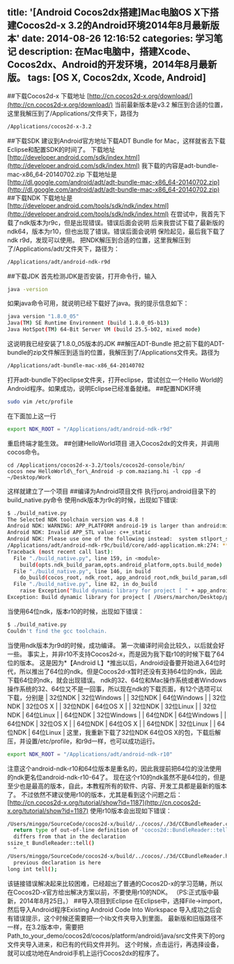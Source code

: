 title: '[Android Cocos2dx搭建]Mac电脑OS X下搭建Cocos2d-x 3.2的Android环境2014年8月最新版本'
date: 2014-08-26 12:16:52
categories: 学习笔记
description: 在Mac电脑中，搭建Xcode、Cocos2dx、Android的开发环境，2014年8月最新版。
tags: [OS X, Cocos2dx, Xcode, Android]
---
##下载Cocos2d-x
下载地址
[http://cn.cocos2d-x.org/download/](http://cn.cocos2d-x.org/download/)
当前最新版本是v3.2
解压到合适的位置，这里我解压到了/Applications/文件夹下，路径为
```bash
/Applications/cocos2d-x-3.2
```

<!--more-->

##下载SDK
建议到Android官方地址下载ADT Bundle for Mac，这样就省去下载Eclipse和配置SDK的时间了。
下载地址[http://developer.android.com/sdk/index.html](http://developer.android.com/sdk/index.html)
我下载的内容是adt-bundle-mac-x86_64-20140702.zip
下载地址是[http://dl.google.com/android/adt/adt-bundle-mac-x86_64-20140702.zip](http://dl.google.com/android/adt/adt-bundle-mac-x86_64-20140702.zip)
##下载NDK
下载地址是[http://developer.android.com/tools/sdk/ndk/index.html](http://developer.android.com/tools/sdk/ndk/index.html)
在尝试中，我首先下载了ndk版本为r9c，但是出现错误。错误后面会说明
后来我尝试下载了最新版的ndk64，版本为r10，但也出现了错误。错误后面会说明
保险起见，最后我下载了ndk r9d，发现可以使用。
把NDK解压到合适的位置，这里我解压到了/Applications/adt/文件夹下，路径为：
```bash
/Applications/adt/android-ndk-r9d
```
##下载JDK
首先检测JDK是否安装，打开命令行，输入
```bash
java -version
```
如果java命令可用，就说明已经下载好了java。我的提示信息如下：
```bash
java version "1.8.0_05"
Java(TM) SE Runtime Environment (build 1.8.0_05-b13)
Java HotSpot(TM) 64-Bit Server VM (build 25.5-b02, mixed mode)
```
这说明我已经安装了1.8.0_05版本的JDK
##解压ADT-Bundle
把之前下载的ADT-bundle的zip文件解压到适当的位置，我解压到了/Applications文件夹。路径为
```bash
/Applications/adt-bundle-mac-x86_64-20140702
```
打开adt-bundle下的eclipse文件夹，打开eclipse，尝试创立一个Hello World的Android程序。如果成功，说明Eclipse已经准备就绪。
##配置NDK环境
```bash
sudo vim /etc/profile
```
在下面加上这一行
```bash
export NDK_ROOT = "/Applications/adt/android-ndk-r9d"
```
重启终端才能生效。
##创建HelloWorld项目
进入Cocos2dx的文件夹，并调用cocos命令。
```
cd /Applications/cocos2d-x-3.2/tools/cocos2d-console/bin/
cocos new HelloWorld\_for\_Android -p com.maziang.hi -l cpp -d ~/Desktop/Work
```
这样就建立了一个项目
##编译为Android项目文件
执行proj.android目录下的build_native.py命令
使用ndk版本为r9c的时候，出现如下错误:

```bash
$ ./build_native.py 
The Selected NDK toolchain version was 4.8 !
Android NDK: WARNING: APP_PLATFORM android-19 is larger than android:minSdkVersion 9 in ./AndroidManifest.xml    
Android NDK: Invalid APP_STL value: c++_static    
Android NDK: Please use one of the following instead:  system stlport_static stlport_static_hard stlport_shared stlport_shared_hard gnustl_static gnustl_shared gabi++_static gabi++_shared libc++_static libc++_shared none    
/Applications/adt/android-ndk-r9c/build/core/add-application.mk:274: *** Android NDK: Aborting    .  Stop.
Traceback (most recent call last):
  File "./build_native.py", line 159, in <module>
    build(opts.ndk_build_param,opts.android_platform,opts.build_mode)
  File "./build_native.py", line 146, in build
    do_build(cocos_root, ndk_root, app_android_root,ndk_build_param,sdk_root,android_platform,build_mode)
  File "./build_native.py", line 82, in do_build
    raise Exception("Build dynamic library for project [ " + app_android_root + " ] fails!")
Exception: Build dynamic library for project [ /Users/marchon/Desktop/plter/Hello_Android_From_Cocos2dx/proj.android ] fails!
```

当使用64位ndk，版本r10的时候，出现如下错误：

```bash
$ ./build_native.py 
Couldn't find the gcc toolchain.
``` 

当使用ndk版本为r9d的时候，成功编译。
第一次编译时间会比较久，以后就会好一些。
事实上，并非r10不支持Cocos2d-x，而是因为我下载r10的时候下载了64位的版本。
这是因为*【Android L】*推出以后，Android设备要开始进入64位时代，所以推出了64位的ndk。但是Cocos2d-x暂时还没有支持64位的ndk，因此下载64位的ndk，就会出现错误。
ndk的32、64位和Mac操作系统或者Windows操作系统的32、64位又不是一回事，所以现在ndk的下载页面，有12个选项可以下载，分别是
| 32位NDK | 32位Windows |
| 32位NDK | 64位Windows |
| 32位NDK | 32位OS X    |
| 32位NDK | 64位OS X    |
| 32位NDK | 32位Linux   |
| 32位NDK | 64位Linux   |
| 64位NDK | 32位Windows |
| 64位NDK | 64位Windows |
| 64位NDK | 32位OS X    |
| 64位NDK | 64位OS X    |
| 64位NDK | 32位Linux   |
| 64位NDK | 64位Linux   | 
这里，我重新下载了32位NDK 64位OS X的包，下载后解压，并设置/etc/profile，和r9d一样，也可以成功运行。
```bash
export NDK_ROOT = "/Applications/adt/android-ndk-r10"
```
注意这个android-ndk-r10和64位版本是重名的，因此我提前把64位的没法使用的ndk更名位android-ndk-r10-64了。
现在这个r10的ndk虽然不是64位的，但是至少也是最高的版本，自此，本教程所有的软件、内容、开发工具都是最新的版本了。
不过依然不建议使用r10的版本，尤其是看到这个问题之后：
[http://cn.cocos2d-x.org/tutorial/show?id=1187](http://cn.cocos2d-x.org/tutorial/show?id=1187)
使用r10版本会出现如下错误：
```bash
/Users/minggo/SourceCode/cocos2d-x/build/../cocos/./3d/CCBundleReader.cpp:94:23: error: 
  return type of out-of-line definition of 'cocos2d::BundleReader::tell'
  differs from that in the declaration
ssize_t BundleReader::tell()
  ^
/Users/minggo/SourceCode/cocos2d-x/build/../cocos/./3d/CCBundleReader.h:90:14: note: 
  previous declaration is here
long int tell();
```
该链接错误解决起来比较困难，已经超出了普通的Cocos2D-x的学习范畴，所以在Cocos2D-x官方给出解决方案以前，不要使用r10的NDK。
（PS:正式版中最新，2014年8月25日。）
##导入项目到Eclipse
在Eclipse中，选择File->import，然后导入Android程序Existing Android Code Into Workspace
导入成功之后会有错误提示，这个时候还需要把一个lib文件夹导入到里面。
最新版和旧版路径不一样，在3.2版本中，需要把Path\_to\_your\_demo/cocos2d/cocos/platform/android/java/src文件夹下的org文件夹导入进来，和已有的代码文件并列。
这个时候，点击运行，再选择设备，就可以成功地在Android手机上运行Cocos2dx的程序了。


